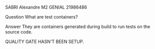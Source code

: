 SABRI 
Alexandre 
M2 GENIAL
21986486

Question What are test containers?

Answer They are containers generated during build
to run tests on the source code.


QUALITY GATE HASN'T BEEN SETUP.
